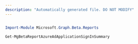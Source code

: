 ```yaml
---
description: "Automatically generated file. DO NOT MODIFY"
---
```


```powershell

Import-Module Microsoft.Graph.Beta.Reports

Get-MgBetaReportAzureAdApplicationSignInSummary

```